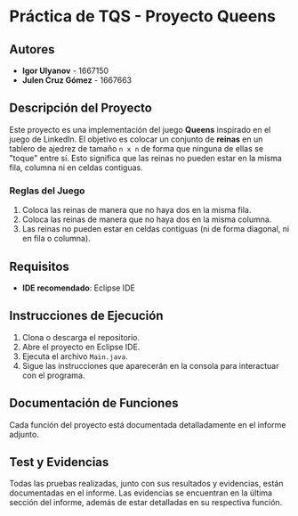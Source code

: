 # Práctica de TQS - Proyecto Queens

## Autores
- **Igor Ulyanov** - 1667150
- **Julen Cruz Gómez** - 1667663

## Descripción del Proyecto

Este proyecto es una implementación del juego **Queens** inspirado en el juego de LinkedIn. El objetivo es colocar un conjunto de **reinas** en un tablero de ajedrez de tamaño `n x n` de forma que ninguna de ellas se "toque" entre sí. Esto significa que las reinas no pueden estar en la misma fila, columna ni en celdas contiguas. 

### Reglas del Juego

1. Coloca las reinas de manera que no haya dos en la misma fila.
2. Coloca las reinas de manera que no haya dos en la misma columna.
3. Las reinas no pueden estar en celdas contiguas (ni de forma diagonal, ni en fila o columna).

## Requisitos

- **IDE recomendado**: Eclipse IDE

## Instrucciones de Ejecución

1. Clona o descarga el repositorio.
2. Abre el proyecto en Eclipse IDE.
3. Ejecuta el archivo `Main.java`.
4. Sigue las instrucciones que aparecerán en la consola para interactuar con el programa.

## Documentación de Funciones

Cada función del proyecto está documentada detalladamente en el informe adjunto. 

## Test y Evidencias

Todas las pruebas realizadas, junto con sus resultados y evidencias, están documentadas en el informe. Las evidencias se encuentran en la última sección del informe, además de estar detalladas en su respectiva función.


